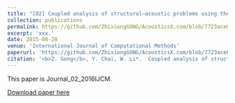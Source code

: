 ```yaml
---
title: "[02] Coupled analysis of structural–acoustic problems using the cell-Based smoothed three-node Mindlin plate element"
collection: publications
permalink: https://github.com/ZhixiongGONG/AcousticsX.com/blob/7723ace0bc8d5a3be6a27ed59c6978fdb301af63/files/Journal_01_2015APS_BesselSpheroid.pdf
excerpt: 'xxx.'
date: 2015-08-28
venue: 'International Journal of Computational Methods'
paperurl: 'https://github.com/ZhixiongGONG/AcousticsX.com/blob/7723ace0bc8d5a3be6a27ed59c6978fdb301af63/files/Journal_01_2015APS_BesselSpheroid.pdf'
citation: '<b>Z. Gong</b>, Y. Chai, W. Li*.  Coupled analysis of structural–acoustic problems using the cell-Based smoothed three-node Mindlin plate element. <i>International Journal of Computational Methods</i> 13(2) 1640007, (2016).'
---
```

This paper is Journal_02_2016IJCM.

[Download paper here](https://github.com/ZhixiongGONG/AcousticsX.com/blob/7723ace0bc8d5a3be6a27ed59c6978fdb301af63/files/Journal_01_2015APS_BesselSpheroid.pdf)

